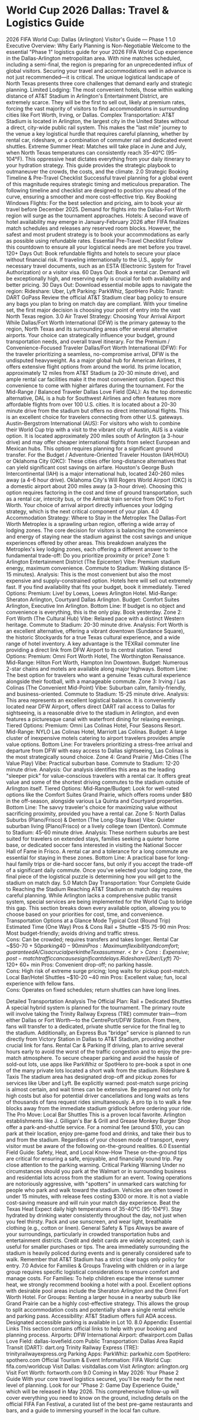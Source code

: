 # World Cup 2026 Dallas: Travel & Logistics Guide

2026 FIFA World Cup: Dallas (Arlington) Visitor's Guide — Phase 1
1.0 Executive Overview: Why Early Planning is Non-Negotiable
Welcome to the essential "Phase 1" logistics guide for your 2026 FIFA World Cup experience in the Dallas-Arlington metropolitan area. With nine matches scheduled, including a semi-final, the region is preparing for an unprecedented influx of global visitors. Securing your travel and accommodations well in advance is not just recommended—it is critical. The unique logistical landscape of North Texas presents three core challenges that demand early and strategic planning.
Limited Lodging: The most convenient hotels, those within walking distance of AT&T Stadium in Arlington's Entertainment District, are extremely scarce. They will be the first to sell out, likely at premium rates, forcing the vast majority of visitors to find accommodations in surrounding cities like Fort Worth, Irving, or Dallas.
Complex Transportation: AT&T Stadium is located in Arlington, the largest city in the United States without a direct, city-wide public rail system. This makes the "last mile" journey to the venue a key logistical hurdle that requires careful planning, whether by rental car, rideshare, or a combination of commuter rail and dedicated event shuttles.
Extreme Summer Heat: Matches will take place in June and July, when North Texas temperatures can consistently reach 35–40°C (95–104°F). This oppressive heat dictates everything from your daily itinerary to your hydration strategy.
This guide provides the strategic playbook to outmaneuver the crowds, the costs, and the climate.
2.0 Strategic Booking Timeline & Pre-Travel Checklist
Successful travel planning for a global event of this magnitude requires strategic timing and meticulous preparation. The following timeline and checklist are designed to position you ahead of the curve, ensuring a smoother and more cost-effective trip.
Key Booking Windows
Flights: For the best selection and pricing, aim to book your air travel before December 2025. Demand for flights into the Dallas-Fort Worth region will surge as the tournament approaches.
Hotels: A second wave of hotel availability may emerge in January-February 2026 after FIFA finalizes match schedules and releases any reserved room blocks. However, the safest and most prudent strategy is to book your accommodations as early as possible using refundable rates.
Essential Pre-Travel Checklist
Follow this countdown to ensure all your logistical needs are met before you travel.
120+ Days Out:
Book refundable flights and hotels to secure your place without financial risk.
If traveling internationally to the U.S., apply for necessary travel documents, such as an ESTA (Electronic System for Travel Authorization) or a visitor visa.
60 Days Out:
Book a rental car. Demand will be exceptionally high, and reserving early is crucial for both availability and better pricing.
30 Days Out:
Download essential mobile apps to navigate the region:
Rideshare: Uber, Lyft
Parking: ParkWhiz, SpotHero
Public Transit: DART GoPass
Review the official AT&T Stadium clear bag policy to ensure any bags you plan to bring on match day are compliant.
With your timeline set, the first major decision is choosing your point of entry into the vast North Texas region.
3.0 Air Travel Strategy: Choosing Your Arrival Airport
While Dallas/Fort Worth International (DFW) is the primary gateway to the region, North Texas and its surrounding areas offer several alternative airports. Your choice can strategically influence your budget, ground transportation needs, and overall travel itinerary.
For the Premium / Convenience-Focused Traveler
Dallas/Fort Worth International (DFW): For the traveler prioritizing a seamless, no-compromise arrival, DFW is the undisputed heavyweight. As a major global hub for American Airlines, it offers extensive flight options from around the world. Its prime location, approximately 12 miles from AT&T Stadium (a 20-30 minute drive), and ample rental car facilities make it the most convenient option. Expect this convenience to come with higher airfares during the tournament.
For the Mid-Range / Balanced Traveler
Dallas Love Field (DAL): As the top domestic alternative, DAL is a hub for Southwest Airlines and often features more affordable flights from over 100 U.S. cities. It is located about a 20-30 minute drive from the stadium but offers no direct international flights. This is an excellent choice for travelers connecting from other U.S. gateways.
Austin-Bergstrom International (AUS): For visitors who wish to combine their World Cup trip with a visit to the vibrant city of Austin, AUS is a viable option. It is located approximately 200 miles south of Arlington (a 3-hour drive) and may offer cheaper international flights from select European and Mexican hubs. This option requires planning for a significant ground transfer.
For the Budget / Adventure-Oriented Traveler
Houston (IAH/HOU) or Oklahoma City (OKC): These cities offer long-distance alternatives that can yield significant cost savings on airfare. Houston's George Bush Intercontinental (IAH) is a major international hub, located 240-260 miles away (a 4-6 hour drive). Oklahoma City's Will Rogers World Airport (OKC) is a domestic airport about 200 miles away (a 3-hour drive). Choosing this option requires factoring in the cost and time of ground transportation, such as a rental car, intercity bus, or the Amtrak train service from OKC to Fort Worth.
Your choice of arrival airport directly influences your lodging strategy, which is the next critical component of your plan.
4.0 Accommodation Strategy: Where to Stay in the Metroplex
The Dallas-Fort Worth Metroplex is a sprawling urban region, offering a wide array of lodging zones. The core decision for visitors is balancing the convenience and energy of staying near the stadium against the cost savings and unique experiences offered by other areas. This breakdown analyzes the Metroplex's key lodging zones, each offering a different answer to the fundamental trade-off: Do you prioritize proximity or price?
Zone 1: Arlington Entertainment District (The Epicenter)
Vibe: Premium stadium energy, maximum convenience.
Commute to Stadium: Walking distance (5-15 minutes).
Analysis: This is the most convenient but also the most expensive and supply-constrained option. Hotels here will sell out extremely fast. If you find availability that fits your budget, book it immediately.
Tiered Options:
Premium: Live! by Loews, Loews Arlington Hotel.
Mid-Range: Sheraton Arlington, Courtyard Dallas Arlington.
Budget: Comfort Suites Arlington, Executive Inn Arlington.
Bottom Line: If budget is no object and convenience is everything, this is the only play. Book yesterday.
Zone 2: Fort Worth (The Cultural Hub)
Vibe: Relaxed pace with a distinct Western heritage.
Commute to Stadium: 20-30 minute drive.
Analysis: Fort Worth is an excellent alternative, offering a vibrant downtown (Sundance Square), the historic Stockyards for a true Texas cultural experience, and a wide range of hotel inventory. A key advantage is the TEXRail commuter line providing a direct link from DFW Airport to its central station.
Tiered Options:
Premium: Omni Fort Worth Hotel, The Worthington Renaissance.
Mid-Range: Hilton Fort Worth, Hampton Inn Downtown.
Budget: Numerous 2-star chains and motels are available along major highways.
Bottom Line: The best option for travelers who want a genuine Texas cultural experience alongside their football, with a manageable commute.
Zone 3: Irving / Las Colinas (The Convenient Mid-Point)
Vibe: Suburban calm, family-friendly, and business-oriented.
Commute to Stadium: 15-25 minute drive.
Analysis: This area represents an excellent logistical balance. It is conveniently located near DFW Airport, offers direct DART rail access to Dallas for sightseeing, is a reasonable drive to the stadium in Arlington, and even features a picturesque canal with waterfront dining for relaxing evenings.
Tiered Options:
Premium: Omni Las Colinas Hotel, Four Seasons Resort.
Mid-Range: NYLO Las Colinas Hotel, Marriott Las Colinas.
Budget: A large cluster of inexpensive motels catering to airport travelers provides ample value options.
Bottom Line: For travelers prioritizing a stress-free arrival and departure from DFW with easy access to Dallas sightseeing, Las Colinas is the most strategically sound choice.
Zone 4: Grand Prairie / Mid-Cities (The Value Play)
Vibe: Practical suburban base.
Commute to Stadium: 12-20 minute drive.
Analysis: Our analysis identifies this area as the leading "sleeper pick" for value-conscious travelers with a rental car. It offers great value and some of the shortest driving commutes to the stadium outside of Arlington itself.
Tiered Options:
Mid-Range/Budget: Look for well-rated options like the Comfort Suites Grand Prairie, which offers rooms under $80 in the off-season, alongside various La Quinta and Courtyard properties.
Bottom Line: The savvy traveler's choice for maximizing value without sacrificing proximity, provided you have a rental car.
Zone 5: North Dallas Suburbs (Plano/Frisco) & Denton (The Long-Stay Base)
Vibe: Quieter suburban living (Plano/Frisco) or a lively college town (Denton).
Commute to Stadium: 45-60 minute drive.
Analysis: These northern suburbs are best suited for travelers on extended stays, families seeking a quieter home base, or dedicated soccer fans interested in visiting the National Soccer Hall of Fame in Frisco. A rental car and a tolerance for a long commute are essential for staying in these zones.
Bottom Line: A practical base for long-haul family trips or die-hard soccer fans, but only if you accept the trade-off of a significant daily commute.
Once you've selected your lodging zone, the final piece of the logistical puzzle is determining how you will get to the stadium on match day.
5.0 Match Day Transportation: Your Complete Guide to Reaching the Stadium
Reaching AT&T Stadium on match day requires careful planning. While Arlington lacks a comprehensive public transit system, special services are being implemented for the World Cup to bridge this gap. This section breaks down every available option, allowing you to choose based on your priorities for cost, time, and convenience.
Transportation Options at a Glance
Mode
Typical Cost (Round Trip)
Estimated Time (One Way)
Pros & Cons
Rail + Shuttle
~$15
75-90 min
Pros: Most budget-friendly; avoids driving and traffic stress. <br> Cons: Can be crowded; requires transfers and takes longer.
Rental Car
~$50-70 + $50 parking
40-90 min
Pros: Maximum flexibility and comfort; guaranteed A/C is a crucial perk in the Texas summer. <br> Cons: Expensive; post-match traffic can cause significant delays.
Rideshare (Uber/Lyft)
~$70-120+
60+ min
Pros: Convenient drop-off; no parking hassle. <br> Cons: High risk of extreme surge pricing; long waits for pickup post-match.
Local Bar/Hotel Shuttles
~$10-20
~40 min
Pros: Excellent value; fun, local experience with fellow fans. <br> Cons: Operates on fixed schedules; return shuttles can have long lines.

Detailed Transportation Analysis
The Official Plan: Rail + Dedicated Shuttles
A special hybrid system is planned for the tournament. The primary route will involve taking the Trinity Railway Express (TRE) commuter train—from either Dallas or Fort Worth—to the CentrePort/DFW Station. From there, fans will transfer to a dedicated, private shuttle service for the final leg to the stadium. Additionally, an Express Bus "bridge" service is planned to run directly from Victory Station in Dallas to AT&T Stadium, providing another crucial link for fans.
Rental Car & Parking
If driving, plan to arrive several hours early to avoid the worst of the traffic congestion and to enjoy the pre-match atmosphere. To secure cheaper parking and avoid the hassle of sold-out lots, use apps like ParkWhiz or SpotHero to pre-book a spot in one of the many private lots located a short walk from the stadium.
Rideshare & Taxis
The stadium area has designated drop-off and pickup zones for services like Uber and Lyft. Be explicitly warned: post-match surge pricing is almost certain, and wait times can be extensive. Be prepared not only for high costs but also for potential driver cancellations and long waits as tens of thousands of fans request rides simultaneously. A pro tip is to walk a few blocks away from the immediate stadium gridlock before ordering your ride.
The Pro Move: Local Bar Shuttles
This is a proven local favorite. Arlington establishments like J. Gilligan's Bar & Grill and Grease Monkey Burger Shop offer a park-and-shuttle service. For a nominal fee (around $10), you can park at their location, enjoy pre-game food and drinks, and take their bus to and from the stadium.
Regardless of your chosen mode of transport, every visitor must be aware of the following on-the-ground realities.
6.0 Essential Field Guide: Safety, Heat, and Local Know-How
These on-the-ground tips are critical for ensuring a safe, enjoyable, and financially sound trip. Pay close attention to the parking warning.
Critical Parking Warning
Under no circumstances should you park at the Walmart or in surrounding business and residential lots across from the stadium for an event. Towing operations are notoriously aggressive, with "spotters" in unmarked cars watching for people who park and walk toward the stadium. Vehicles are often towed in under 15 minutes, with release fees costing $300 or more. It is not a viable cost-saving measure and will ruin your match day experience.
Beat the Texas Heat
Expect daily high temperatures of 35-40°C (95-104°F).
Stay hydrated by drinking water consistently throughout the day, not just when you feel thirsty.
Pack and use sunscreen, and wear light, breathable clothing (e.g., cotton or linen).
General Safety & Tips
Always be aware of your surroundings, particularly in crowded transportation hubs and entertainment districts.
Credit and debit cards are widely accepted; cash is useful for smaller purchases or tips.
The area immediately surrounding the stadium is heavily policed during events and is generally considered safe to walk.
Remember that AT&T Stadium has a strict clear bags only policy for entry.
7.0 Advice for Families & Groups
Traveling with children or in a large group requires specific logistical considerations to ensure comfort and manage costs.
For Families: To help children escape the intense summer heat, we strongly recommend booking a hotel with a pool. Excellent options with desirable pool areas include the Sheraton Arlington and the Omni Fort Worth Hotel.
For Groups: Renting a larger house in a nearby suburb like Grand Prairie can be a highly cost-effective strategy. This allows the group to split accommodation costs and potentially share a single rental vehicle and parking pass.
Accessibility: AT&T Stadium offers full ADA access. Designated accessible parking is available in Lot 10.
8.0 Appendix: Essential Links
This section contains official links to help with your booking and planning process.
Airports:
DFW International Airport: dfwairport.com
Dallas Love Field: dallas-lovefield.com
Public Transportation:
Dallas Area Rapid Transit (DART): dart.org
Trinity Railway Express (TRE): trinityrailwayexpress.org
Parking Apps:
ParkWhiz: parkwhiz.com
SpotHero: spothero.com
Official Tourism & Event Information:
FIFA World Cup: fifa.com/worldcup
Visit Dallas: visitdallas.com
Visit Arlington: arlington.org
Visit Fort Worth: fortworth.com
9.0 Coming in May 2026: Your Phase 2 Guide
With your core travel logistics secured, you'll be ready for the next level of planning. Look for our "Phase 2: Game Day Experience Guide," which will be released in May 2026. This comprehensive follow-up will cover everything you need to know on the ground, including details on the official FIFA Fan Festival, a curated list of the best pre-game restaurants and bars, and a guide to immersing yourself in the local fan culture.

